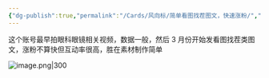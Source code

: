 ```yaml
---
{"dg-publish":true,"permalink":"/Cards/风向标/简单看图找茬图文，快速涨粉/","tags":["生财有术","风向标"],"noteIcon":3,"created":"2024-04-11","updated":"2024-04-12"}
---
```


这个账号最早拍眼科眼镜相关视频，数据一般，然后 3 月份开始发看图找茬类图文，涨粉不算快但互动率很高，胜在素材制作简单

![image.png|300](http://img.xlg.life/images/202404120010353.png)
